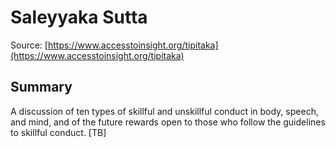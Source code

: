 # Saleyyaka Sutta



Source: [https://www.accesstoinsight.org/tipitaka](https://www.accesstoinsight.org/tipitaka)



## Summary

A discussion of ten types of skillful and unskillful conduct in body, speech, and mind, and of the future rewards open to those who follow the guidelines to skillful conduct. [TB]